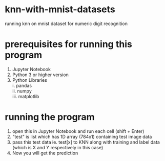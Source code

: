 # knn-with-mnist-datasets
running knn on mnist dataset for numeric digit recognition

# prerequisites for running this program
1. Jupyter Notebook
2. Python 3 or higher version
3. Python Libraries  <br />
  i. pandas  <br />
  ii. numpy  <br />
  iii. matplotlib

# running the program

1. open this in Jupyter Notebook and run each cell (shift + Enter)
2. "test" is list which has 1D array (784x1) containing test image data
3. pass this test data ie. test[x] to KNN along with training and label data (which is X and Y respectively in this case)
4. Now you will get the prediction
